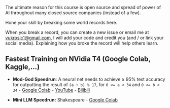The ultimate reason for this course is open source and spread of power of AI throughout many closed source companies (instead of a few).

Hone your skill by breaking some world records here.

When you break a record, you can create a new issue or email me at vukrosic1@gmail.com, I will add your code and credit you (and / or link your social media). Explaining how you broke the record will help others learn.

## Fastest Training on NVidia T4 (Google Colab, Kaggle,...)

- **Mod-God Speedrun**: A neural net needs to achieve ≥ 95% test accuracy for outputting the result of `(a + b) % 17`, for `0 <= a < 34` and `0 <= b < 34` - [Google Colab](https://colab.research.google.com/drive/1cjFYsld33HPrSBQLlpenSlJWrhrR8f-L?usp=sharing) - [YouTube](https://youtu.be/SiujIIz-PNA) - [Bilibili](https://www.bilibili.com/video/BV1ZKugzhEKX/)

- **Mini LLM Speedrun:** Shakespeare - [Google Colab](https://colab.research.google.com/drive/1vXxipyKkK0-p60TXfZKhNAhb0efv--bp?usp=sharing)